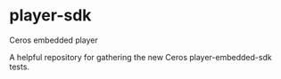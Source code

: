 # player-sdk
Ceros embedded player


A helpful repository for gathering the new Ceros player-embedded-sdk tests.
